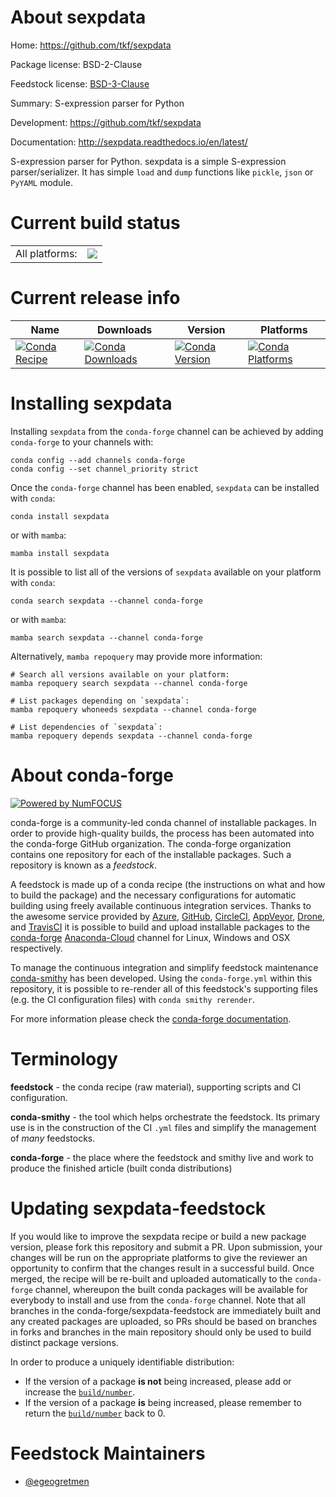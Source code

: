 About sexpdata
==============

Home: https://github.com/tkf/sexpdata

Package license: BSD-2-Clause

Feedstock license: [BSD-3-Clause](https://github.com/conda-forge/sexpdata-feedstock/blob/main/LICENSE.txt)

Summary: S-expression parser for Python

Development: https://github.com/tkf/sexpdata

Documentation: http://sexpdata.readthedocs.io/en/latest/

S-expression parser for Python. sexpdata is a simple S-expression parser/serializer.
It has simple `load` and `dump` functions like `pickle`, `json` or `PyYAML`
module.


Current build status
====================


<table><tr><td>All platforms:</td>
    <td>
      <a href="https://dev.azure.com/conda-forge/feedstock-builds/_build/latest?definitionId=4660&branchName=main">
        <img src="https://dev.azure.com/conda-forge/feedstock-builds/_apis/build/status/sexpdata-feedstock?branchName=main">
      </a>
    </td>
  </tr>
</table>

Current release info
====================

| Name | Downloads | Version | Platforms |
| --- | --- | --- | --- |
| [![Conda Recipe](https://img.shields.io/badge/recipe-sexpdata-green.svg)](https://anaconda.org/conda-forge/sexpdata) | [![Conda Downloads](https://img.shields.io/conda/dn/conda-forge/sexpdata.svg)](https://anaconda.org/conda-forge/sexpdata) | [![Conda Version](https://img.shields.io/conda/vn/conda-forge/sexpdata.svg)](https://anaconda.org/conda-forge/sexpdata) | [![Conda Platforms](https://img.shields.io/conda/pn/conda-forge/sexpdata.svg)](https://anaconda.org/conda-forge/sexpdata) |

Installing sexpdata
===================

Installing `sexpdata` from the `conda-forge` channel can be achieved by adding `conda-forge` to your channels with:

```
conda config --add channels conda-forge
conda config --set channel_priority strict
```

Once the `conda-forge` channel has been enabled, `sexpdata` can be installed with `conda`:

```
conda install sexpdata
```

or with `mamba`:

```
mamba install sexpdata
```

It is possible to list all of the versions of `sexpdata` available on your platform with `conda`:

```
conda search sexpdata --channel conda-forge
```

or with `mamba`:

```
mamba search sexpdata --channel conda-forge
```

Alternatively, `mamba repoquery` may provide more information:

```
# Search all versions available on your platform:
mamba repoquery search sexpdata --channel conda-forge

# List packages depending on `sexpdata`:
mamba repoquery whoneeds sexpdata --channel conda-forge

# List dependencies of `sexpdata`:
mamba repoquery depends sexpdata --channel conda-forge
```


About conda-forge
=================

[![Powered by
NumFOCUS](https://img.shields.io/badge/powered%20by-NumFOCUS-orange.svg?style=flat&colorA=E1523D&colorB=007D8A)](https://numfocus.org)

conda-forge is a community-led conda channel of installable packages.
In order to provide high-quality builds, the process has been automated into the
conda-forge GitHub organization. The conda-forge organization contains one repository
for each of the installable packages. Such a repository is known as a *feedstock*.

A feedstock is made up of a conda recipe (the instructions on what and how to build
the package) and the necessary configurations for automatic building using freely
available continuous integration services. Thanks to the awesome service provided by
[Azure](https://azure.microsoft.com/en-us/services/devops/), [GitHub](https://github.com/),
[CircleCI](https://circleci.com/), [AppVeyor](https://www.appveyor.com/),
[Drone](https://cloud.drone.io/welcome), and [TravisCI](https://travis-ci.com/)
it is possible to build and upload installable packages to the
[conda-forge](https://anaconda.org/conda-forge) [Anaconda-Cloud](https://anaconda.org/)
channel for Linux, Windows and OSX respectively.

To manage the continuous integration and simplify feedstock maintenance
[conda-smithy](https://github.com/conda-forge/conda-smithy) has been developed.
Using the ``conda-forge.yml`` within this repository, it is possible to re-render all of
this feedstock's supporting files (e.g. the CI configuration files) with ``conda smithy rerender``.

For more information please check the [conda-forge documentation](https://conda-forge.org/docs/).

Terminology
===========

**feedstock** - the conda recipe (raw material), supporting scripts and CI configuration.

**conda-smithy** - the tool which helps orchestrate the feedstock.
                   Its primary use is in the construction of the CI ``.yml`` files
                   and simplify the management of *many* feedstocks.

**conda-forge** - the place where the feedstock and smithy live and work to
                  produce the finished article (built conda distributions)


Updating sexpdata-feedstock
===========================

If you would like to improve the sexpdata recipe or build a new
package version, please fork this repository and submit a PR. Upon submission,
your changes will be run on the appropriate platforms to give the reviewer an
opportunity to confirm that the changes result in a successful build. Once
merged, the recipe will be re-built and uploaded automatically to the
`conda-forge` channel, whereupon the built conda packages will be available for
everybody to install and use from the `conda-forge` channel.
Note that all branches in the conda-forge/sexpdata-feedstock are
immediately built and any created packages are uploaded, so PRs should be based
on branches in forks and branches in the main repository should only be used to
build distinct package versions.

In order to produce a uniquely identifiable distribution:
 * If the version of a package **is not** being increased, please add or increase
   the [``build/number``](https://docs.conda.io/projects/conda-build/en/latest/resources/define-metadata.html#build-number-and-string).
 * If the version of a package **is** being increased, please remember to return
   the [``build/number``](https://docs.conda.io/projects/conda-build/en/latest/resources/define-metadata.html#build-number-and-string)
   back to 0.

Feedstock Maintainers
=====================

* [@egeogretmen](https://github.com/egeogretmen/)

